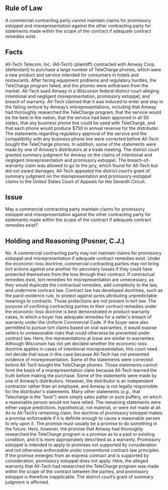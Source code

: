 ## Rule of Law

A commercial contracting party cannot maintain claims for promissory estoppel and misrepresentation against the other contracting party for statements made within the scope of the contract if adequate contract remedies exist.

## Facts

All-Tech Telecom, Inc. (All-Tech) (plaintiff) contracted with Amway Corp. (defendant) to purchase a large number of TeleCharge phones, which were a new product and service intended for consumers in hotels and restaurants. After facing equipment problems and regulatory hurdles, the TeleCharge program failed, and the phones were withdrawn from the market. All-Tech sued Amway in a Wisconsin federal district court alleging intentional and negligent misrepresentation, promissory estoppel, and breach of warranty. All-Tech claimed that it was induced to enter and stay in the failing venture by Amway’s misrepresentations, including that Amway had thoroughly researched the TeleCharge program, that the service would be the best in the nation, that the service had been approved in all 50 states, that any business phone line could be used with TeleCharge, and that each phone would produce $750 in annual revenue for the distributor. The statements regarding regulatory approval of the service and the compatibility with any business phone line were corrected before All-Tech bought the TeleCharge phones. In addition, some of the statements were made by one of Amway’s distributors at a trade meeting. The district court granted summary judgment for Amway on the claims of intentional and negligent misrepresentation and promissory estoppel. The breach-of-warranty claim was allowed to go to the jury, which found for All-Tech but did not award damages. All-Tech appealed the district court’s grant of summary judgment on the misrepresentation and promissory-estoppel claims to the United States Court of Appeals for the Seventh Circuit.

## Issue

May a commercial contracting party maintain claims for promissory estoppel and misrepresentation against the other contracting party for statements made within the scope of the contract if adequate contract remedies exist?

## Holding and Reasoning (Posner, C.J.)

No. A commercial contracting party may not maintain claims for promissory estoppel and misrepresentation if adequate contract remedies exist. Under the economic-loss doctrine, commercial contracting parties may not bring tort actions against one another for pecuniary losses if they could have protected themselves from the loss through their contract. If contractual remedies exist, tort remedies for misrepresentation are unnecessary, as they would duplicate the contractual remedies, add complexity to the law, and undermine contract law. Contract law has developed doctrines, such as the parol-evidence rule, to protect against juries attributing unpredictable meanings to contracts. Those protections are not present in tort law. The purpose of confining contracting parties to their contract remedies under the economic-loss doctrine is best demonstrated in product-warranty cases, in which a buyer has adequate remedies for a seller's breach of warranty under the Uniform Commercial Code. If the buyer were also permitted to pursue tort claims based on oral warranties, it would expose sellers to unreasonable risks that could otherwise be prevented under contract law. Here, the representations at issue are similar to warranties. Although Wisconsin has not yet decided whether the economic-loss doctrine applies in cases of intentional misrepresentation, this court need not decide that issue in this case because All-Tech has not presented evidence of misrepresentation. Some of the statements were corrected before All-Tech bought the TeleCharge phones. Those statements cannot form the basis of a misrepresentation claim because All-Tech learned the truth before making the purchase. Some of the statements were made by one of Amway’s distributors. However, the distributor is an independent contractor rather than an employee, and Amway is not legally responsible for the distributor's statements. Many other statements (_e.g._, that Telecharge is the "best") were simply sales patter or pure puffery, on which a reasonable person would not have relied. The remaining statements were either vague predictions, hypothetical, not material, or were not made at all. As to All-Tech’s remaining claim, the doctrine of promissory estoppel makes a promise enforceable if it is definite enough to cause a reasonable person to rely upon it. The promise must usually be a promise to do something in the future. Here, however, the promise that Amway had thoroughly researched the TeleCharge program is a promise as to a past or existing condition, and it is more appropriately described as a warranty. Promissory estoppel is intended to apply to promises not supported by consideration and not otherwise enforceable under conventional contract-law principles. If the promise emerges from an express contract and is supported by consideration, promissory estoppel does not apply. Here, the alleged warranty that All-Tech had researched the TeleCharge program was made within the scope of the contract between the parties, and promissory estoppel is therefore inapplicable. The district court’s grant of summary judgment is affirmed.